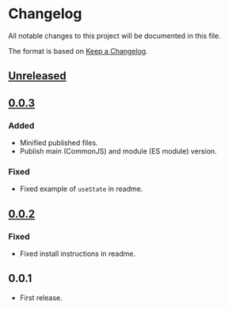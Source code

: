 # Changelog

All notable changes to this project will be documented in this file.

The format is based on [Keep a Changelog](https://keepachangelog.com/en/1.0.0/).

## [Unreleased]

## [0.0.3]

### Added

-   Minified published files.
-   Publish main (CommonJS) and module (ES module) version.

### Fixed

-   Fixed example of `useState` in readme.

## [0.0.2]

### Fixed

-   Fixed install instructions in readme.

## 0.0.1

-   First release.

[unreleased]: https://github.com/frigus02/kyml/compare/v0.0.3...HEAD
[0.0.3]: https://github.com/frigus02/kyml/compare/v0.0.2...v0.0.3
[0.0.2]: https://github.com/frigus02/kyml/compare/v0.0.1...v0.0.2
